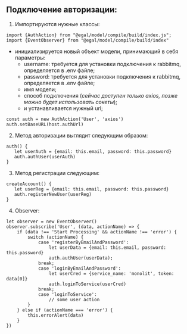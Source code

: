 ## Подключение авторизации:

1. Импортируются нужные классы:
```
import {AuthAction} from "@egal/model/compile/build/index.js";
import {EventObserver} from "@egal/model/compile/build/index"
```
- инициализируется новый объект модели, принимающий в себя параметры:
    - username: требуется для установки подключения к rabbitmq, определяется в .env файле;
    - password: требуется для установки подключения к rabbitmq, определяется в .env файле;
    - имя модели;
    - способ подключения (_сейчас доступен только axios, позже можно будет использовать сокеты_);
    - и устанавливается нужный url;
```
const auth = new AuthAction('User', 'axios')
auth.setBaseURL(host.authUrl)
```

2. Метод авторизации выглядит следующим образом:
```
auth() {
   let userAuth = {email: this.email, password: this.password}
   auth.authUser(userAuth)
}
```
3. Метод регистрации следующим:
```
createAccount() {
   let userReg = {email: this.email, password: this.password}
   auth.registerNewUser(userReg)
}
```
4. Observer:
```
let observer = new EventObserver()
observer.subscribe('User', (data, actionName) => {
    if (data !== 'Start Processing' && actionName !== 'error') {
        switch (actionName) {
            case 'registerByEmailAndPassword':
                let userData = {email: this.email, password: this.password}
                auth.authUser(userData);
            break;
            case 'loginByEmailAndPassword':
                let userCred = {service_name: 'monolit', token: data[0]}
                auth.loginToService(userCred)
            break;
            case 'loginToService':
                // some user action
        }
    } else if (actionName === 'error') {
        this.errorAlert(data)
    }
})
```
